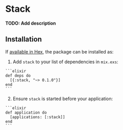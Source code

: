 # Stack

**TODO: Add description**

## Installation

If [available in Hex](https://hex.pm/docs/publish), the package can be installed as:

  1. Add `stack` to your list of dependencies in `mix.exs`:

    ```elixir
    def deps do
      [{:stack, "~> 0.1.0"}]
    end
    ```

  2. Ensure `stack` is started before your application:

    ```elixir
    def application do
      [applications: [:stack]]
    end
    ```

